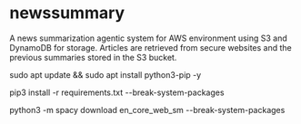 # newssummary

A news summarization agentic system for AWS environment using S3 and DynamoDB for storage. Articles are retrieved from secure websites and the previous summaries stored in the S3 bucket.

sudo apt update && sudo apt install python3-pip -y

pip3 install -r requirements.txt --break-system-packages

python3 -m spacy download en_core_web_sm --break-system-packages
